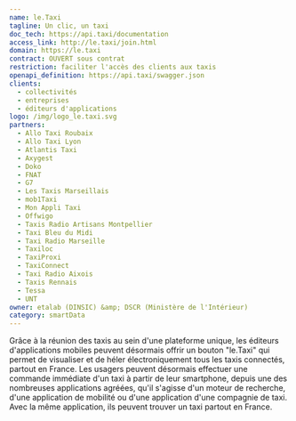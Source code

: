 ```yaml
---
name: le.Taxi
tagline: Un clic, un taxi
doc_tech: https://api.taxi/documentation
access_link: http://le.taxi/join.html
domain: https://le.taxi
contract: OUVERT sous contrat
restriction: faciliter l'accès des clients aux taxis
openapi_definition: https://api.taxi/swagger.json
clients:
  - collectivités
  - entreprises
  - éditeurs d'applications
logo: /img/logo_le.taxi.svg
partners:
  - Allo Taxi Roubaix
  - Allo Taxi Lyon
  - Atlantis Taxi
  - Axygest
  - Doko
  - FNAT
  - G7
  - Les Taxis Marseillais
  - mob1Taxi
  - Mon Appli Taxi
  - Offwigo
  - Taxis Radio Artisans Montpellier
  - Taxi Bleu du Midi
  - Taxi Radio Marseille
  - Taxiloc
  - TaxiProxi
  - TaxiConnect
  - Taxi Radio Aixois
  - Taxis Rennais
  - Tessa
  - UNT
owner: etalab (DINSIC) &amp; DSCR (Ministère de l'Intérieur)
category: smartData
---
```


Grâce à la réunion des taxis au sein d'une plateforme unique, les éditeurs d'applications mobiles peuvent désormais offrir un bouton "le.Taxi" qui permet de visualiser et de héler électroniquement tous les taxis connectés, partout en France. Les usagers peuvent désormais effectuer une commande immédiate d'un taxi à partir de leur smartphone, depuis une des nombreuses applications agréées, qu'il s'agisse d'un moteur de recherche, d'une application de mobilité ou d'une application d'une compagnie de taxi. Avec la même application, ils peuvent trouver un taxi partout en France.
